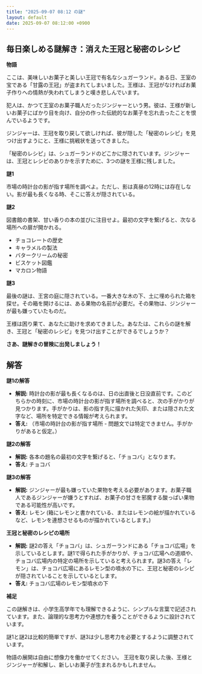 ```yaml
---
title: "2025-09-07 08:12 の謎"
layout: default
date: 2025-09-07 08:12:00 +0900
---
```

## 毎日楽しめる謎解き：消えた王冠と秘密のレシピ

**物語**

ここは、美味しいお菓子と美しい王冠で有名なシュガーランド。ある日、王室の宝である「甘露の王冠」が盗まれてしまいました。王様は、王冠がなければお菓子作りへの情熱が失われてしまうと嘆き悲しんでいます。

犯人は、かつて王室のお菓子職人だったジンジャーという男。彼は、王様が新しいお菓子にばかり目を向け、自分の作った伝統的なお菓子を忘れ去ったことを恨んでいるようです。

ジンジャーは、王冠を取り戻して欲しければ、彼が隠した「秘密のレシピ」を見つけ出すようにと、王様に挑戦状を送ってきました。

「秘密のレシピ」は、シュガーランドのどこかに隠されています。ジンジャーは、王冠とレシピのありかを示すために、3つの謎を王様に残しました。

**謎1**

市場の時計台の影が指す場所を調べよ。ただし、影は真昼の12時には存在しない。影が最も長くなる時、そこに答えが隠されている。

**謎2**

図書館の書架、甘い香りの本の並びに注目せよ。最初の文字を繋げると、次なる場所への扉が開かれる。
- チョコレートの歴史
- キャラメルの製法
- バタークリームの秘密
- ビスケット図鑑
- マカロン物語

**謎3**

最後の謎は、王宮の庭に隠されている。一番大きな木の下、土に埋められた箱を探せ。その箱を開けるには、ある果物の名前が必要だ。その果物は、ジンジャーが最も嫌っていたものだ。

王様は困り果て、あなたに助けを求めてきました。あなたは、これらの謎を解き、王冠と「秘密のレシピ」を見つけ出すことができるでしょうか？

**さあ、謎解きの冒険に出発しましょう！**

## 解答

**謎1の解答**

*   **解説:** 時計台の影が最も長くなるのは、日の出直後と日没直前です。このどちらかの時刻に、市場の時計台の影が指す場所を調べると、次の手がかりが見つかります。手がかりは、影の指す先に描かれた矢印、または隠された文字など、場所を特定できる情報が考えられます。
*   **答え:** （市場の時計台の影が指す場所 - 問題文では特定できません。手がかりがあると仮定。）

**謎2の解答**

*   **解説:** 各本の題名の最初の文字を繋げると、「チョコバ」となります。
*   **答え:** チョコバ

**謎3の解答**

*   **解説:** ジンジャーが最も嫌っていた果物を考える必要があります。お菓子職人であるジンジャーが嫌うとすれば、お菓子の甘さを邪魔する酸っぱい果物である可能性が高いです。
*   **答え:** レモン (箱にレモンと書かれている、またはレモンの絵が描かれているなど、レモンを連想させるものが描かれているとします。)

**王冠と秘密のレシピの場所**

*   **解説:** 謎2の答え「チョコバ」は、シュガーランドにある「チョコバ広場」を示しているとします。謎1で得られた手がかりが、チョコバ広場への道順や、チョコバ広場内の特定の場所を示していると考えられます。謎3の答え「レモン」は、チョコバ広場にあるレモン型の噴水の下に、王冠と秘密のレシピが隠されていることを示しているとします。
*   **答え:** チョコバ広場のレモン型噴水の下

**補足**

この謎解きは、小学生高学年でも理解できるように、シンプルな言葉で記述されています。また、論理的な思考力や連想力を養うことができるように設計されています。

謎1と謎2は比較的簡単ですが、謎3は少し思考力を必要とするように調整されています。

物語の展開は自由に想像力を働かせてください。
王冠を取り戻した後、王様とジンジャーが和解し、新しいお菓子が生まれるかもしれません。
